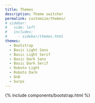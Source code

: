 ```yaml
---
title: Themes
description: Theme switcher
permalink: customize/themes/
# sidebar:
#   side: left
#   includes:
#     - sidebar/themes.html
themes:
  - Bootstrap
  - Basic Light Sans
  - Basic Light Serif
  - Basic Dark Sans
  - Basic Dark Serif
  - Roboto Light
  - Roboto Dark
  - DnD
  - Gurps
---
```


{% include components/bootstrap.html %}
